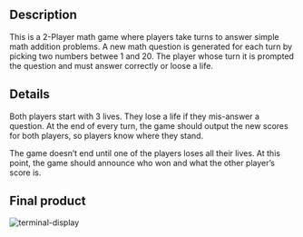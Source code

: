 ## Description 
This is a 2-Player math game where players take turns to answer simple math addition problems. A new math question is generated for each turn by picking two numbers betwee 1 and 20. The player whose turn it is prompted the question and must answer correctly or loose a life. 

## Details 
Both players start with 3 lives. They lose a life if they mis-answer a question. At the end of every turn, the game should output the new scores for both players, so players know where they stand.

The game doesn’t end until one of the players loses all their lives. At this point, the game should announce who won and what the other player’s score is.

## Final product

![terminal-display]('')